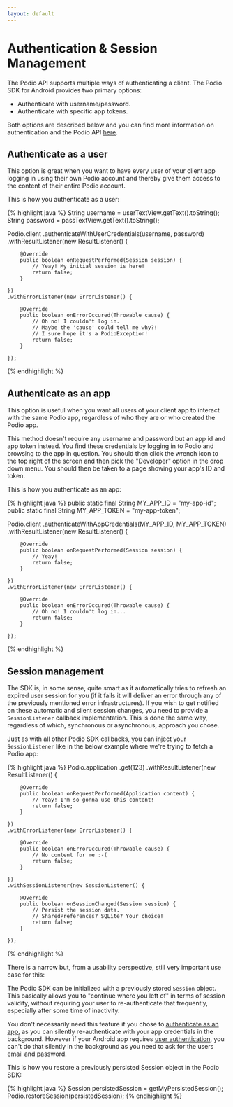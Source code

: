 ```yaml
---
layout: default
---
```

# Authentication & Session Management
The Podio API supports multiple ways of authenticating a client. The Podio SDK for Android provides two primary options:

* Authenticate with username/password.
* Authenticate with specific app tokens.

Both options are described below and you can find more information on authentication and the Podio API [here](https://developers.podio.com/authentication).

## Authenticate as a user
This option is great when you want to have every user of your client app logging in using their own Podio account and thereby give them access to the content of their entire Podio account.

This is how you authenticate as a user:

{% highlight java %}
String username = userTextView.getText().toString();
String password = passTextView.getText().toString();

Podio.client
    .authenticateWithUserCredentials(username, password)
    .withResultListener(new ResultListener<Session>() {

        @Override
        public boolean onRequestPerformed(Session session) {
            // Yeay! My initial session is here!
            return false;
        }

    })
    .withErrorListener(new ErrorListener() {

        @Override
        public boolean onErrorOccured(Throwable cause) {
            // Oh no! I couldn't log in.
            // Maybe the 'cause' could tell me why?!
            // I sure hope it's a PodioException!
            return false;
        }

    });
{% endhighlight %}

## Authenticate as an app
This option is useful when you want all users of your client app to interact with the same Podio app, regardless of who they are or who created the Podio app. 

This method doesn't require any username and password but an app id and app token instead. You find these credentials by logging in to Podio and browsing to the app in question. You should then click the wrench icon to the top right of the screen and then pick the "Developer" option in the drop down menu. You should then be taken to a page showing your app's ID and token.

This is how you authenticate as an app:

{% highlight java %}
public static final String MY_APP_ID = "my-app-id";
public static final String MY_APP_TOKEN = "my-app-token";

Podio.client
    .authenticateWithAppCredentials(MY_APP_ID, MY_APP_TOKEN)
    .withResultListener(new ResultListener<Session>() {

        @Override
        public boolean onRequestPerformed(Session session) {
            // Yeay!
            return false;
        }

    })
    .withErrorListener(new ErrorListener() {

        @Override
        public boolean onErrorOccured(Throwable cause) {
            // Oh no! I couldn't log in...
            return false;
        }

    });
{% endhighlight %}

## Session management
The SDK is, in some sense, quite smart as it automatically tries to refresh an expired user session for you (if it fails it will deliver an error through any of the previously mentioned error infrastructures). If you wish to get notified on these automatic and silent session changes, you need to provide a `SessionListener` callback implementation. This is done the same way, regardless of which, synchronous or asynchronous, approach you chose.

Just as with all other Podio SDK callbacks, you can inject your `SessionListener` like in the below example where we're trying to fetch a Podio app:

{% highlight java %}
Podio.application
    .get(123)
    .withResultListener(new ResultListener<Application>() {

        @Override
        public boolean onRequestPerformed(Application content) {
            // Yeay! I'm so gonna use this content!
            return false;
        }

    })
    .withErrorListener(new ErrorListener() {

        @Override
        public boolean onErrorOccured(Throwable cause) {
            // No content for me :-(
            return false;
        }

    })
    .withSessionListener(new SessionListener() {

        @Override
        public boolean onSessionChanged(Session session) {
            // Persist the session data.
            // SharedPreferences? SQLite? Your choice!
            return false;
        }

    });
{% endhighlight %}

There is a narrow but, from a usability perspective, still very important use case for this:

The Podio SDK can be initialized with a previously stored `Session` object. This basically allows you to "continue where you left of" in terms of session validity, without requiring your user to re-authenticate that frequently, especially after some time of inactivity.

You don't necessarily need this feature if you chose to [authenticate as an app](https://developers.podio.com/authentication/app_auth), as you can silently re-authenticate with your app credentials in the background. However if your Android app requires [user authentication](https://developers.podio.com/authentication/username_password), you can't do that silently in the background as you need to ask for the users email and password.

This is how you restore a previously persisted Session object in the Podio SDK:

{% highlight java %}
Session persistedSession = getMyPersistedSession();
Podio.restoreSession(persistedSession);
{% endhighlight %}
